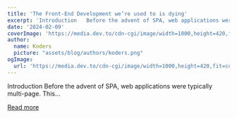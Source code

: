 ```yaml
---
title: 'The Front-End Development we’re used to is dying'
excerpt: 'Introduction   Before the advent of SPA, web applications were typically multi-page. This...'
date: '2024-02-09'
coverImage: 'https://media.dev.to/cdn-cgi/image/width=1000,height=420,fit=cover,gravity=auto,format=auto/https%3A%2F%2Fdev-to-uploads.s3.amazonaws.com%2Fuploads%2Farticles%2F5ezpyvlzqwg4mv7fjjno.jpeg'
author:
  name: Koders
  picture: "assets/blog/authors/koders.png"
ogImage:
  url: 'https://media.dev.to/cdn-cgi/image/width=1000,height=420,fit=cover,gravity=auto,format=auto/https%3A%2F%2Fdev-to-uploads.s3.amazonaws.com%2Fuploads%2Farticles%2F5ezpyvlzqwg4mv7fjjno.jpeg'
---
```


Introduction   Before the advent of SPA, web applications were typically multi-page. This...

[Read more](https://dev.to/misterion96/the-front-end-development-were-used-to-is-dying-4e19)
